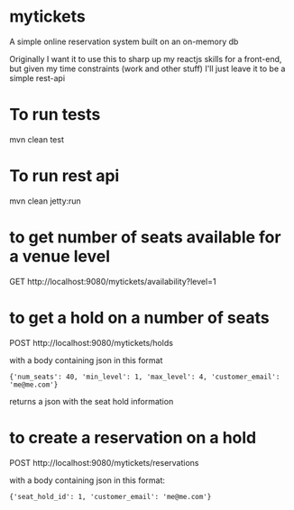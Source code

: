 # mytickets

A simple online reservation system built on an on-memory db

Originally I want it to use this to sharp up my reactjs skills for a front-end, but given my time constraints (work and other stuff) I'll just leave it to be a simple rest-api

# To run tests

mvn clean test


# To run rest api

mvn clean jetty:run

# to get number of seats available for a venue level

GET http://localhost:9080/mytickets/availability?level=1

# to get a hold on a number of seats

POST http://localhost:9080/mytickets/holds

with a body containing json in this format

	{'num_seats': 40, 'min_level': 1, 'max_level': 4, 'customer_email': 'me@me.com'}

returns a json with the seat hold information
	
# to create a reservation on a hold

POST http://localhost:9080/mytickets/reservations

with a body containing json in this format:

	{'seat_hold_id': 1, 'customer_email': 'me@me.com'}
